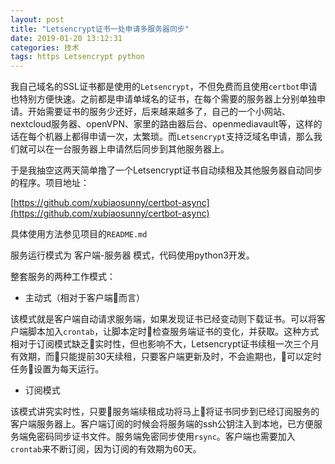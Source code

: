 ```yaml
---
layout: post
title: "Letsencrypt证书一处申请多服务器同步"
date: 2019-01-20 13:12:31
categories: 技术
tags: https Letsencrypt python
---
```


我自己域名的SSL证书都是使用的`Letsencrypt`，不但免费而且使用`certbot`申请也特别方便快速。之前都是申请单域名的证书，在每个需要的服务器上分别单独申请。开始需要证书的服务少还好，后来越来越多了，自己的一个小网站、nextcloud服务器、openVPN、家里的路由器后台、openmediavault等，这样的话在每个机器上都得申请一次，太繁琐。而`Letsencrypt`支持泛域名申请，那么我们就可以在一台服务器上申请然后同步到其他服务器上。

于是我抽空这两天简单撸了一个Letsencrypt证书自动续租及其他服务器自动同步的程序。项目地址：

[https://github.com/xubiaosunny/certbot-async](https://github.com/xubiaosunny/certbot-async)

具体使用方法参见项目的`README.md`

服务运行模式为 客户端-服务器 模式，代码使用python3开发。

整套服务的两种工作模式：

* 主动式（相对于客户端而言）

该模式就是客户端自动请求服务端，如果发现证书已经变动则下载证书。可以将客户端脚本加入`crontab`，让脚本定时检查服务端证书的变化，并获取。这种方式相对于订阅模式缺乏实时性，但也影响不大，Letsencrypt证书续租一次三个月有效期，而只能提前30天续租，只要客户端更新及时，不会逾期也，可以定时任务设置为每天运行。

* 订阅模式

该模式讲究实时性，只要服务端续租成功将马上将证书同步到已经订阅服务的客户端服务器上。客户端订阅的时候会将服务端的ssh公钥注入到本地，已方便服务端免密码同步证书文件。服务端免密同步使用`rsync`。客户端也需要加入`crontab`来不断订阅，因为订阅的有效期为60天。

